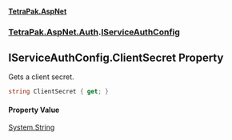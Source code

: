 #### [TetraPak.AspNet](index.md 'index')
### [TetraPak.AspNet.Auth](TetraPak_AspNet_Auth.md 'TetraPak.AspNet.Auth').[IServiceAuthConfig](TetraPak_AspNet_Auth_IServiceAuthConfig.md 'TetraPak.AspNet.Auth.IServiceAuthConfig')
## IServiceAuthConfig.ClientSecret Property
Gets a client secret.  
```csharp
string ClientSecret { get; }
```
#### Property Value
[System.String](https://docs.microsoft.com/en-us/dotnet/api/System.String 'System.String')
